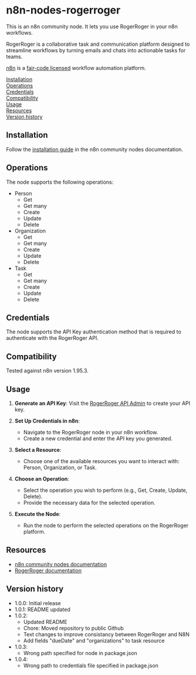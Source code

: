 # n8n-nodes-rogerroger

This is an n8n community node. It lets you use RogerRoger in your n8n workflows.

RogerRoger is a collaborative task and communication platform designed to streamline workflows by turning emails and chats into actionable tasks for teams.

[n8n](https://n8n.io/) is a [fair-code licensed](https://docs.n8n.io/reference/license/) workflow automation platform.

[Installation](#installation)  
[Operations](#operations)  
[Credentials](#credentials)  
[Compatibility](#compatibility)  
[Usage](#usage)  
[Resources](#resources)  
[Version history](#version-history)  

## Installation

Follow the [installation guide](https://docs.n8n.io/integrations/community-nodes/installation/) in the n8n community nodes documentation.

## Operations

The node supports the following operations:

- Person
  - Get
  - Get many
  - Create
  - Update
  - Delete
- Organization
  - Get
  - Get many
  - Create
  - Update
  - Delete
- Task
  - Get
  - Get many
  - Create
  - Update
  - Delete

## Credentials

The node supports the API Key authentication method that is required to authenticate with the RogerRoger API.

## Compatibility

Tested against n8n version 1.95.3.

## Usage

1. **Generate an API Key**: Visit the [RogerRoger API Admin](https://app.rogerroger.io/admin/api) to create your API key.

2. **Set Up Credentials in n8n**:
   - Navigate to the RogerRoger node in your n8n workflow.
   - Create a new credential and enter the API key you generated.

3. **Select a Resource**:
   - Choose one of the available resources you want to interact with: Person, Organization, or Task.

4. **Choose an Operation**:
   - Select the operation you wish to perform (e.g., Get, Create, Update, Delete).
   - Provide the necessary data for the selected operation.

5. **Execute the Node**:
   - Run the node to perform the selected operations on the RogerRoger platform.

## Resources

* [n8n community nodes documentation](https://docs.n8n.io/integrations/community-nodes/)
* [RogerRoger documentation](https://developer.rogerroger.io)

## Version history

- 1.0.0: Initial release
- 1.0.1: README updated
- 1.0.2:
	- Updated README
	- Chore: Moved repository to public Github
	- Text changes to improve consistancy between RogerRoger and N8N
	- Add fields "dueDate" and "organizations" to task resource
- 1.0.3:
	- Wrong path specified for node in package.json
- 1.0.4:
	- Wrong path to credentials file specified in package.json 